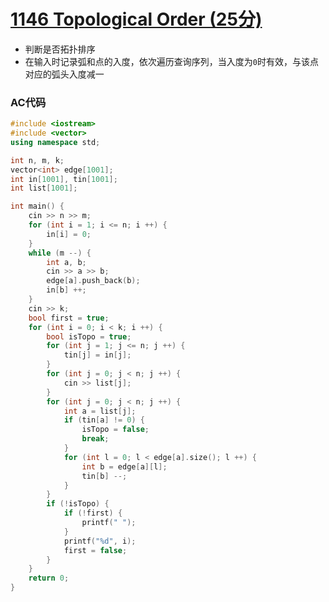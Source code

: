# [1146 Topological Order (25分)](https://pintia.cn/problem-sets/994805342720868352/problems/994805343043829760)

- 判断是否拓扑排序
- 在输入时记录弧和点的入度，依次遍历查询序列，当入度为`0`时有效，与该点对应的弧头入度减一

### AC代码

```c++
#include <iostream>
#include <vector>
using namespace std;

int n, m, k;
vector<int> edge[1001];
int in[1001], tin[1001];
int list[1001];

int main() {
    cin >> n >> m;
    for (int i = 1; i <= n; i ++) {
        in[i] = 0;
    }
    while (m --) {
        int a, b;
        cin >> a >> b;
        edge[a].push_back(b);
        in[b] ++;
    }
    cin >> k;
    bool first = true;
    for (int i = 0; i < k; i ++) {
        bool isTopo = true;
        for (int j = 1; j <= n; j ++) {
            tin[j] = in[j];
        }
        for (int j = 0; j < n; j ++) {
            cin >> list[j];
        }
        for (int j = 0; j < n; j ++) {
            int a = list[j];
            if (tin[a] != 0) {
                isTopo = false;
                break;
            }
            for (int l = 0; l < edge[a].size(); l ++) {
                int b = edge[a][l];
                tin[b] --;
            }
        }
        if (!isTopo) {
            if (!first) {
                printf(" ");
            }
            printf("%d", i);
            first = false;
        }
    }
    return 0;
}

```

